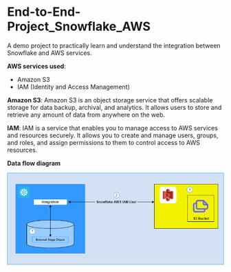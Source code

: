 # End-to-End-Project_Snowflake_AWS
A demo project to practically learn and understand the integration between Snowflake and AWS services. 

**AWS services used**: 

- Amazon S3
- IAM (Identity and Access Management)

**Amazon S3**: Amazon S3 is an object storage service that offers scalable storage for data backup, archival, and analytics. It allows users to store and retrieve any amount of data from anywhere on the web.

**IAM**: IAM is a service that enables you to manage access to AWS services and resources securely. It allows you to create and manage users, groups, and roles, and assign permissions to them to control access to AWS resources.

**Data flow diagram**

![image](https://github.com/arvindjit03/End-to-End-Project_Snowflake_AWS/blob/main/Dataflow.png)


